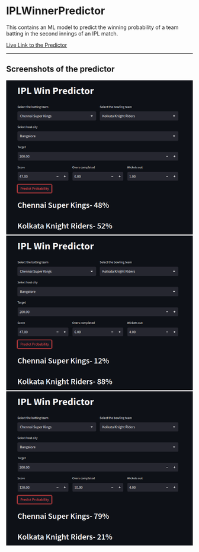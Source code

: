 # IPLWinnerPredictor
This contains an ML model to predict the winning probability of a team batting in the second innings of an IPL match.


[Live Link to the Predictor](https://sanam2405-iplwinnerpredictor-app-g4nnh4.streamlit.app/)

<hr>

## Screenshots of the predictor

<img src = "Screenshot from 2022-11-08 01-54-32.png">
<img src = "Screenshot from 2022-11-08 01-54-48.png">
<img src = "Screenshot from 2022-11-08 01-55-09.png">
